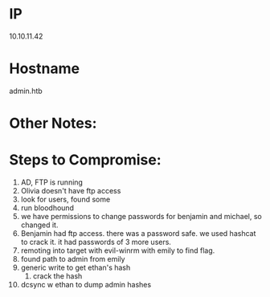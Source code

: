 
# IP
10.10.11.42

# Hostname
admin.htb

# Other Notes:



# Steps to Compromise:
1. AD, FTP is running
2. Olivia doesn't have ftp access
3. look for users, found some
4. run bloodhound
5. we have permissions to change passwords for benjamin and michael, so changed it.
6. Benjamin had ftp access. there was a password safe. we used hashcat to crack it. it had passwords of 3 more users.
7. remoting into target with evil-winrm with emily to find flag.
8. found path to admin from emily
9. generic write to get ethan's hash
	1. crack the hash
10. dcsync w ethan to dump admin hashes